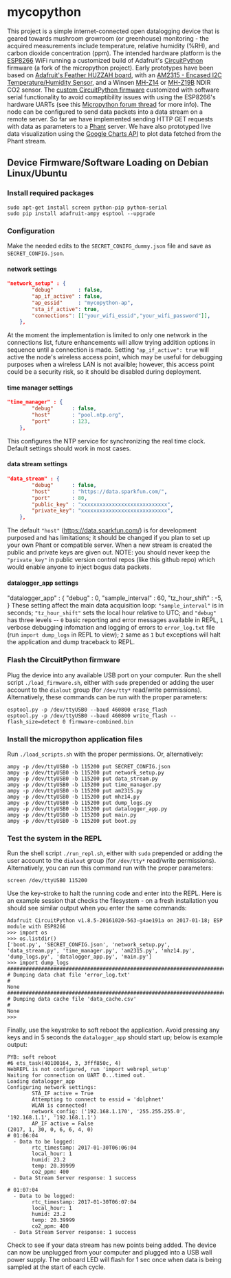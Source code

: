 # mycopython
This project is a simple internet-connected open datalogging device that is geared towards mushroom growroom (or greenhouse) monitoring - the acquired measurements include temperature, relative humidity (%RH), and carbon dioxide concentration (ppm). The intended hardware platform is the [ESP8266](https://espressif.com/en/products/hardware/esp8266ex/overview) WiFi running a customized build of Adafruit's [CircuitPython](https://circuitpython.readthedocs.io/en/latest/README.html) firmware (a fork of the micropython project).  Early prototypes have been based on [Adafruit's Feather HUZZAH board](https://www.adafruit.com/product/2821), with an [AM2315 - Encased I2C Temperature/Humidity Sensor](https://www.adafruit.com/products/1293), and a Winsen [MH-Z14](http://www.winsen-sensor.com/products/ndir-co2-sensor/mh-z14.html) or [MH-Z19B](http://www.winsen-sensor.com/products/ndir-co2-sensor/mh-z19b.html) NDIR CO2 sensor.  The [custom CircuitPython firmware](https://github.com/open-eio/circuitpython)  customized with software serial functionality to avoid comaptibility issues with using the ESP8266's hardware UARTs (see this [Micropython forum thread](https://forum.micropython.org/viewtopic.php?t=2204) for more info).  The node can be configured to send data packets into a data stream on a remote server.  So far we have implemented sending HTTP GET requests with data as parameters to a [Phant](https://learn.sparkfun.com/tutorials/pushing-data-to-datasparkfuncom/what-is-phant) server.  We have also prototyped live data visualization using the [Google Charts API](https://developers.google.com/chart/) to plot data fetched from the Phant stream.

## Device Firmware/Software Loading on Debian Linux/Ubuntu
### Install required packages
```
sudo apt-get install screen python-pip python-serial
sudo pip install adafruit-ampy esptool --upgrade
```
### Configuration
Make the needed edits to the `SECRET_CONIFG_dummy.json` file and save as `SECRET_CONFIG.json`.
#### network settings
```json
"network_setup" : {
        "debug"        : false,
        "ap_if_active" : false,
        "ap_essid"     : "mycopython-ap",
        "sta_if_active": true,
        "connections": [["your_wifi_essid","your_wifi_password"]],
    },
```
At the moment the implementation is limited to only one network in the connections list, future enhancements will allow trying addition options in sequence until a connection is made. Setting `"ap_if_active": true` will active the node's wireless access point, which may be useful for debugging purposes when a wireless LAN is not availble; however, this access point could be a security risk, so it should be disabled during deployment.
#### time manager settings
```json
"time_manager" : {
        "debug"      : false,
        "host"       : "pool.ntp.org",
        "port"       : 123,
    },
```
This configures the NTP service for synchronizing the real time clock.  Default settings should work in most cases.
#### data stream settings
```json
"data_stream" : {
        "debug"      : false,
        "host"       : "https://data.sparkfun.com/",
        "port"       : 80,
        "public_key" : "xxxxxxxxxxxxxxxxxxxxxxxxxxxx",
        "private_key": "xxxxxxxxxxxxxxxxxxxxxxxxxxxx",
    },
```
The default `"host"` (https://data.sparkfun.com/) is for development purposed and has limitations; it should be changed if you plan to set up your own Phant or compatible server.  When a new stream is created the public and private keys are given out.  NOTE: you should never keep the `"private_key"` in public version control repos (like this github repo) which would enable anyone to inject bogus data packets.
#### datalogger_app settings
"datalogger_app" : {
        "debug"           : 0,
        "sample_interval" : 60,
        "tz_hour_shift"   : -5,
}
These setting affect the main data acquisition loop: `"sample_interval"` is in seconds; `"tz_hour_shift"` sets the local hour relative to UTC; and `"debug"` has three levels -- `0` basic reporting and error messages available in REPL, `1` verbose debugging infomation and logging of errors to `error_log.txt` file (run `import dump_logs` in REPL to view); `2` same as `1` but exceptions will halt the application and dump traceback to REPL.

### Flash the CircuitPython firmware
Plug the device into any available USB port on your computer.  Run the shell script `./load_firmware.sh`, either with `sudo` prepended or adding the user account to the `dialout` group (for `/dev/tty*` read/write permissions).  
Alternatively, these commands can be run with the proper parameters:
```
esptool.py -p /dev/ttyUSB0 --baud 460800 erase_flash
esptool.py -p /dev/ttyUSB0 --baud 460800 write_flash --flash_size=detect 0 firmware-combined.bin
```
### Install the micropython application files
Run `./load_scripts.sh` with the proper permissions. Or, alternatively:
```
ampy -p /dev/ttyUSB0 -b 115200 put SECRET_CONFIG.json
ampy -p /dev/ttyUSB0 -b 115200 put network_setup.py
ampy -p /dev/ttyUSB0 -b 115200 put data_stream.py
ampy -p /dev/ttyUSB0 -b 115200 put time_manager.py
ampy -p /dev/ttyUSB0 -b 115200 put am2315.py
ampy -p /dev/ttyUSB0 -b 115200 put mhz14.py
ampy -p /dev/ttyUSB0 -b 115200 put dump_logs.py
ampy -p /dev/ttyUSB0 -b 115200 put datalogger_app.py
ampy -p /dev/ttyUSB0 -b 115200 put main.py
ampy -p /dev/ttyUSB0 -b 115200 put boot.py
```

### Test the system in the REPL
Run the shell script `./run_repl.sh`, either with `sudo` prepended or adding the user account to the `dialout` group (for `/dev/tty*` read/write permissions). Alternatively, you can run this command run with the proper parameters:
```
screen /dev/ttyUSB0 115200
```
Use the key-stroke <ctrl-c> to halt the running code and enter into the REPL. Here is an example session that checks the filesystem - on a fresh installation you should see similar output when you enter the same commands:
```
Adafruit CircuitPython v1.8.5-20161020-563-g4ae191a on 2017-01-18; ESP module with ESP8266
>>> import os
>>> os.listdir()
['boot.py', 'SECRET_CONFIG.json', 'network_setup.py', 'data_stream.py', 'time_manager.py', 'am2315.py', 'mhz14.py', 'dump_logs.py', 'datalogger_app.py', 'main.py']
>>> import dump_logs
################################################################################
# Dumping data chat file 'error_log.txt'
#
None
################################################################################
# Dumping data cache file 'data_cache.csv'
#
None
>>> 
```
Finally, use the keystroke <ctrl-d> to soft reboot the application.  Avoid pressing any keys and in 5 seconds the `datalogger_app` should start up; below is example output:
```
PYB: soft reboot
#6 ets_task(40100164, 3, 3fff850c, 4)
WebREPL is not configured, run 'import webrepl_setup'
Waiting for connection on UART 0...timed out.
Loading datalogger_app
Configuring network settings:
        STA_IF active = True
        Attempting to connect to essid = 'dolphnet'
        WLAN is connected!
        network_config: ('192.168.1.170', '255.255.255.0', '192.168.1.1', '192.168.1.1')
        AP_IF active = False
(2017, 1, 30, 0, 6, 6, 4, 0)
# 01:06:04
  - Data to be logged:
        rtc_timestamp: 2017-01-30T06:06:04
        local_hour: 1
        humid: 23.2
        temp: 20.39999
        co2_ppm: 400
  - Data Stream Server response: 1 success

# 01:07:04
  - Data to be logged:
        rtc_timestamp: 2017-01-30T06:07:04
        local_hour: 1
        humid: 23.2
        temp: 20.39999
        co2_ppm: 400
  - Data Stream Server response: 1 success
```
Check to see if your data stream has new points being added.  The device can now be unplugged from your computer and plugged into a USB wall power supply.  The onboard LED will flash for 1 sec once when data is being sampled at the start of each cycle.

